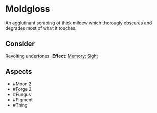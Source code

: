 # Moldgloss
An agglutinant scraping of thick mildew which thorougly obscures and degrades most of what it touches. 
## Consider
Revolting undertones.
**Effect:** [Memory: Sight](https://uadaf.theevilroot.xyz/rowenarium/element/mem.sight)
## Aspects
- #Moon 2
- #Forge 2
- #Fungus
- #Pigment
- #Thing
